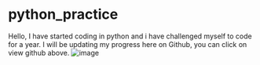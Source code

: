 # python_practice
Hello,
I have started coding in python and i have challenged myself to code for a year. I will be updating my progress here on Github, you can click on view github above.
![image](https://user-images.githubusercontent.com/96219579/153796858-cbe8bf69-1aeb-4c6d-ac47-0e869393bdca.png)
